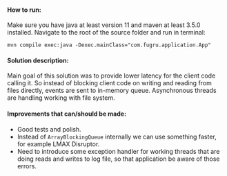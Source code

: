 #### How to run:
Make sure you have java at least version 11 and maven at least 3.5.0 installed.
Navigate to the root of the source folder and run in terminal:
```
mvn compile exec:java -Dexec.mainClass="com.fugru.application.App"
```

#### Solution description:
Main goal of this solution was to provide lower latency for the client code calling it.
So instead of blocking client code on writing and reading from files directly, events are sent to in-memory queue.
Asynchronous threads are handling working with file system. 

#### Improvements that can/should be made:
- Good tests and polish.
- Instead of `ArrayBlockingQueue` internally we can use something faster, for example LMAX Disruptor.
- Need to introduce some exception handler for working threads that are doing reads and writes to log file, so that 
application be aware of those errors. 

